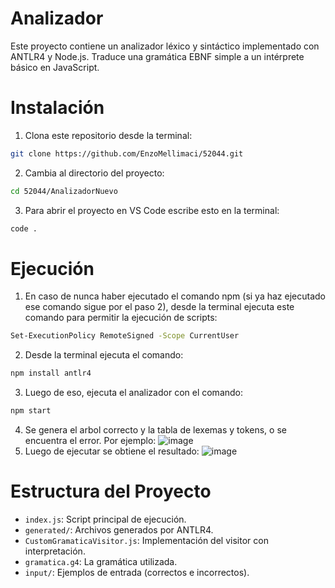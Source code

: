 # Analizador

Este proyecto contiene un analizador léxico y sintáctico implementado con ANTLR4 y Node.js. Traduce una gramática EBNF simple a un intérprete básico en JavaScript.

# Instalación
1. Clona este repositorio desde la terminal:
```bash
git clone https://github.com/EnzoMellimaci/52044.git
```

2. Cambia al directorio del proyecto:
```bash
cd 52044/AnalizadorNuevo
```

3. Para abrir el proyecto en VS Code escribe esto en la terminal:
```bash
code .
```
# Ejecución
1. En caso de nunca haber ejecutado el comando npm (si ya haz ejecutado ese comando sigue por el paso 2), desde la terminal ejecuta este comando para permitir la ejecución de scripts:
```bash
Set-ExecutionPolicy RemoteSigned -Scope CurrentUser
```

2. Desde la terminal ejecuta el comando:
```bash
npm install antlr4
```

3. Luego de eso, ejecuta el analizador con el comando:
```bash
npm start
```

4. Se genera el arbol correcto y la tabla de lexemas y tokens, o se encuentra el error. Por ejemplo:
![image](https://github.com/user-attachments/assets/0095775b-5315-4c09-91fa-30d7e732f182)
5. Luego de ejecutar se obtiene el resultado:
![image](https://github.com/user-attachments/assets/4153c89e-e3fe-47c2-8a0a-655d70ed7ece)

# Estructura del Proyecto

- `index.js`: Script principal de ejecución.
- `generated/`: Archivos generados por ANTLR4.
- `CustomGramaticaVisitor.js`: Implementación del visitor con interpretación.
- `gramatica.g4`: La gramática utilizada.
- `input/`: Ejemplos de entrada (correctos e incorrectos).

